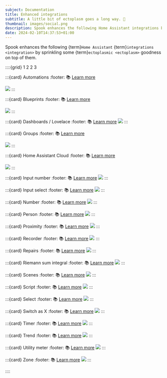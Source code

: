 ```yaml
---
subject: Documentation
title: Enhanced integrations
subtitle: A little bit of ectoplasm goes a long way. 🧪
thumbnail: images/social.png
description: Spook enhances the following Home Assistant integrations by sprinkling some ectoplasmic goodness on top of them.
date: 2024-02-10T14:37:53+01:00
---
```


Spook enhances the following {term}`Home Assistant` {term}`integrations <integration>` by sprinkling some {term}`ectoplasmic <ectoplasm>` goodness on top of them.

::::{grid} 1 2 2 3

:::{card} Automations
:footer: 📚 [Learn more](integrations/automation)

[![](https://brands.home-assistant.io/automation/icon.png)](integrations/automation)
:::

:::{card} Blueprints
:footer: 📚 [Learn more](integrations/blueprint)

[![](https://brands.home-assistant.io/blueprint/icon.png)](integrations/blueprint)
:::

:::{card} Dashboards / Lovelace
:footer: 📚 [Learn more](integrations/lovelace)
[![](https://brands.home-assistant.io/lovelace/icon.png)](integrations/lovelace)
:::

:::{card} Groups
:footer: 📚 [Learn more](integrations/group)

[![](https://brands.home-assistant.io/group/icon.png)](integrations/group)
:::

:::{card} Home Assistant Cloud
:footer: 📚 [Learn more](integrations/cloud)

[![](https://brands.home-assistant.io/cloud/icon.png)](integrations/cloud)
:::

:::{card} Input number
:footer: 📚 [Learn more](integrations/input_number)
[![](https://brands.home-assistant.io/input_number/icon.png)](integrations/input_number)
:::

:::{card} Input select
:footer: 📚 [Learn more](integrations/input_select)
[![](https://brands.home-assistant.io/input_select/icon.png)](integrations/input_select)
:::

:::{card} Number
:footer: 📚 [Learn more](integrations/number)
[![](https://brands.home-assistant.io/number/icon.png)](integrations/number)
:::

:::{card} Person
:footer: 📚 [Learn more](integrations/person)
[![](https://brands.home-assistant.io/person/icon.png)](integrations/person)
:::

:::{card} Proximity
:footer: 📚 [Learn more](integrations/proximity)
[![](https://brands.home-assistant.io/proximity/icon.png)](integrations/proximity)
:::

:::{card} Recorder
:footer: 📚 [Learn more](integrations/recorder)
[![](https://brands.home-assistant.io/recorder/icon.png)](integrations/recorder)
:::

:::{card} Repairs
:footer: 📚 [Learn more](integrations/repairs)
[![](https://brands.home-assistant.io/repairs/icon.png)](integrations/repairs)
:::

:::{card} Riemann sum integral
:footer: 📚 [Learn more](integrations/integration)
[![](https://brands.home-assistant.io/integration/icon.png)](integrations/integration)
:::

:::{card} Scenes
:footer: 📚 [Learn more](integrations/scene)
[![](https://brands.home-assistant.io/scene/icon.png)](integrations/scene)
:::

:::{card} Script
:footer: 📚 [Learn more](integrations/script)
[![](https://brands.home-assistant.io/script/icon.png)](integrations/script)
:::

:::{card} Select
:footer: 📚 [Learn more](integrations/select)
[![](https://brands.home-assistant.io/select/icon.png)](integrations/select)
:::

:::{card} Switch as X
:footer: 📚 [Learn more](integrations/switch_as_x)
[![](https://brands.home-assistant.io/switch_as_x/icon.png)](integrations/switch_as_x)
:::

:::{card} Timer
:footer: 📚 [Learn more](integrations/timer)
[![](https://brands.home-assistant.io/timer/icon.png)](integrations/timer)
:::

:::{card} Trend
:footer: 📚 [Learn more](integrations/trend)
[![](https://brands.home-assistant.io/trend/icon.png)](integrations/trend)
:::

:::{card} Utility meter
:footer: 📚 [Learn more](integrations/utility_meter)
[![](https://brands.home-assistant.io/utility_meter/icon.png)](integrations/utility_meter)
:::

:::{card} Zone
:footer: 📚 [Learn more](integrations/zone)
[![](https://brands.home-assistant.io/zone/icon.png)](integrations/zone)
:::

::::

